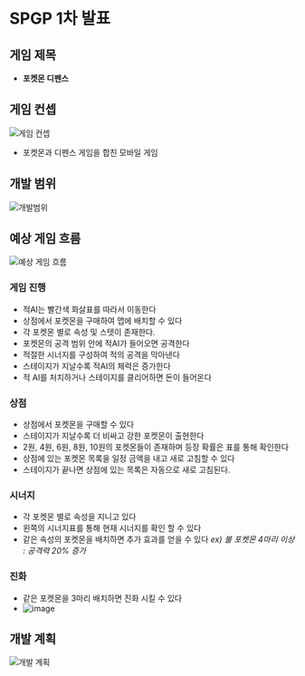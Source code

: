 # SPGP 1차 발표

## 게임 제목
- **포켓몬 디펜스**

## 게임 컨셉
![게임 컨셉](https://user-images.githubusercontent.com/70653452/160658340-f106ce23-7b9a-4800-9542-7e951733ad66.PNG)
- 포켓몬과 디펜스 게임을 합친 모바일 게임

## 개발 범위
![개발범위](https://user-images.githubusercontent.com/70653452/160658351-8e6e49ec-8ccb-46b1-9113-8f273a4cadf2.PNG)

## 예상 게임 흐름
![예상 게임 흐름](https://user-images.githubusercontent.com/70653452/160658365-c727e109-8740-49e2-8772-d5e01ab55eb7.PNG)

### 게임 진행
- 적AI는 빨간색 화살표를 따라서 이동한다
- 상점에서 포켓몬을 구매하여 맵에 배치할 수 있다
- 각 포켓몬 별로 속성 및 스텟이 존재한다.
- 포켓몬의 공격 범위 안에 적AI가 들어오면 공격한다
- 적절한 시너지를 구성하여 적의 공격을 막아낸다
- 스테이지가 지날수록 적AI의 체력은 증가한다
- 적 AI를 처치하거나 스테이지를 클리어하면 돈이 들어온다

### 상점
- 상점에서 포켓몬을 구매할 수 있다
- 스테이지가 지날수록 더 비싸고 강한 포켓몬이 출현한다
- 2원, 4원, 6원, 8원, 10원의 포켓몬들이 존재하며 등장 확률은 표를 통해 확인한다
- 상점에 있는 포켓몬 목록을 일정 금액을 내고 새로 고침할 수 있다
- 스테이지가 끝나면 상점에 있는 목록은 자동으로 새로 고침된다.

### 시너지
- 각 포켓몬 별로 속성을 지니고 있다
- 왼쪽의 시너지표를 통해 현재 시너지를 확인 할 수 있다
- 같은 속성의 포켓몬을 배치하면 추가 효과를 얻을 수 있다 *ex) 불 포켓몬 4마리 이상 : 공격력 20% 증가*

### 진화
- 같은 포켓몬을 3마리 배치하면 진화 시킬 수 있다
- ![image](https://user-images.githubusercontent.com/70653452/160663722-0d5c05ba-be9f-4b29-89be-92e9f1fb1742.png)

## 개발 계획
![개발 계획](https://user-images.githubusercontent.com/70653452/160658359-39faecdb-9c46-4c71-bbd5-7d1f4eea4d29.PNG)
